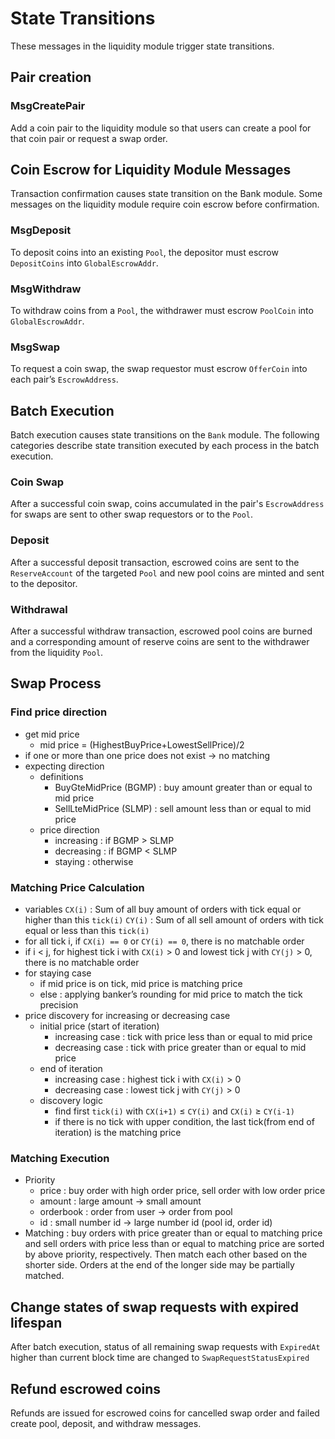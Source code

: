 <!-- order: 3 -->

# State Transitions

These messages in the liquidity module trigger state transitions.

## Pair creation

### MsgCreatePair
Add a coin pair to the liquidity module so that users can create a pool for that coin pair or request a swap order.

## Coin Escrow for Liquidity Module Messages

Transaction confirmation causes state transition on the Bank module. Some messages on the liquidity module require coin escrow before confirmation.

### MsgDeposit

To deposit coins into an existing `Pool`, the depositor must escrow `DepositCoins` into `GlobalEscrowAddr`.

### MsgWithdraw

To withdraw coins from a `Pool`, the withdrawer must escrow `PoolCoin` into `GlobalEscrowAddr`.

### MsgSwap

To request a coin swap, the swap requestor must escrow `OfferCoin` into each pair’s `EscrowAddress`.

## Batch Execution

Batch execution causes state transitions on the `Bank` module. The following categories describe state transition executed by each process in the batch execution.

### Coin Swap

After a successful coin swap, coins accumulated in the pair's `EscrowAddress` for swaps are sent to other swap requestors or to the `Pool`.

### Deposit

After a successful deposit transaction, escrowed coins are sent to the `ReserveAccount` of the targeted `Pool` and new pool coins are minted and sent to the depositor.

### Withdrawal

After a successful withdraw transaction, escrowed pool coins are burned and a corresponding amount of reserve coins are sent to the withdrawer from the liquidity `Pool`.

## Swap Process

### Find price direction
- get mid price
    - mid price = (HighestBuyPrice+LowestSellPrice)/2
- if one or more than one price does not exist → no matching
- expecting direction
    - definitions
        - BuyGteMidPrice (BGMP) : buy amount greater than or equal to mid price
        - SellLteMidPrice (SLMP) : sell amount less than or equal to mid price
    - price direction
        - increasing : if BGMP > SLMP
        - decreasing : if BGMP < SLMP
        - staying : otherwise

### Matching Price Calculation
- variables
  `CX(i)` : Sum of all buy amount of orders with tick equal or higher than this `tick(i)`
  `CY(i)` : Sum of all sell amount of orders with tick equal or less than this `tick(i)`
- for all tick i, if `CX(i) == 0` or `CY(i) == 0`, there is no matchable order
- if i < j, for highest tick i with `CX(i)` > 0 and lowest tick j with `CY(j)` > 0, there is no matchable order
- for staying case
    - if mid price is on tick, mid price is matching price
    - else : applying banker’s rounding for mid price to match the tick precision
- price discovery for increasing or decreasing case
    - initial price (start of iteration)
        - increasing case : tick with price less than or equal to mid price
        - decreasing case : tick with price greater than or equal to mid price
    - end of iteration
        - increasing case : highest tick i with `CX(i)` > 0
        - decreasing case : lowest tick j with `CY(j)` > 0
    - discovery logic
        - find first `tick(i)` with `CX(i+1)` ≤ `CY(i)` and `CX(i)` ≥ `CY(i-1)`
        - if there is no tick with upper condition, the last tick(from end of iteration) is the matching price

### Matching Execution
- Priority
    - price : buy order with high order price, sell order with low order price
    - amount : large amount → small amount
    - orderbook : order from user → order from pool
    - id : small number id → large number id (pool id, order id)
- Matching : buy orders with price greater than or equal to matching price and sell orders with price less than or equal to matching price are sorted by above priority, respectively. 
Then match each other based on the shorter side. Orders at the end of the longer side may be partially matched.

## Change states of swap requests with expired lifespan

After batch execution, status of all remaining swap requests with `ExpiredAt` higher than current block time are changed to `SwapRequestStatusExpired`

## Refund escrowed coins

Refunds are issued for escrowed coins for cancelled swap order and failed create pool, deposit, and withdraw messages.


